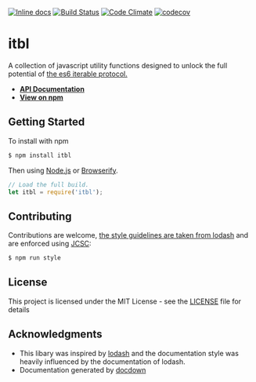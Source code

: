 [![Inline docs](http://inch-ci.org/github/harrysarson/itbl.svg?branch=master)](http://inch-ci.org/github/harrysarson/itbl)
[![Build Status](https://travis-ci.org/HarrySarson/itbl.svg?branch=master)](https://travis-ci.org/HarrySarson/itbl)
[![Code Climate](https://codeclimate.com/github/HarrySarson/itbl/badges/gpa.svg)](https://codeclimate.com/github/HarrySarson/itbl)
[![codecov](https://codecov.io/gh/HarrySarson/itbl/branch/master/graph/badge.svg)](https://codecov.io/gh/HarrySarson/itbl)

# itbl

A collection of javascript utility functions designed to unlock the full potential of [the es6 iterable protocol.](https://developer.mozilla.org/en/docs/Web/JavaScript/Reference/Iteration_protocols) 

* [**API Documentation**](https://harrysarson.github.io/itbl)
* [**View on npm**](https://www.npmjs.com/package/itbl)


## Getting Started

To install with npm

```sh
$ npm install itbl 
```

Then using [Node.js](https://nodejs.org) or [Browserify](http://browserify.org).

```js
// Load the full build.
let itbl = require('itbl');
```

## Contributing

Contributions are welcome, 
[the style guidelines are taken from lodash](https://github.com/lodash/lodash/blob/master/.github/CONTRIBUTING.md)
and are enforced using [JCSC](https://www.npmjs.com/package/jscs):

```bash
$ npm run style
```

## License

This project is licensed under the MIT License - see the [LICENSE](LICENSE) file for details

## Acknowledgments

* This libary was inspired by [lodash](https://lodash.com) and the documentation style was heavily influenced by the documentation of lodash.
* Documentation generated by [docdown](https://github.com/jdalton/docdown)
